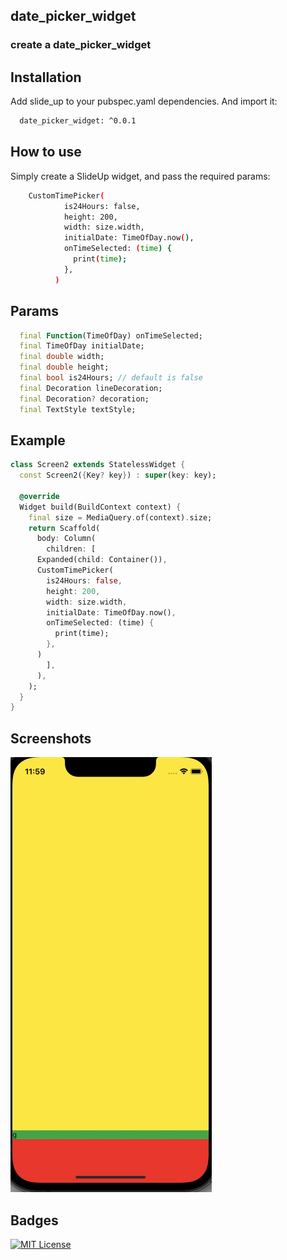 
## date_picker_widget
### create a date_picker_widget




## Installation

Add slide_up to your pubspec.yaml dependencies. And import it:

```bash
  date_picker_widget: ^0.0.1
```
    
## How to use #

Simply create a SlideUp widget, and pass the required params:

```bash
    CustomTimePicker(
            is24Hours: false,
            height: 200,
            width: size.width,
            initialDate: TimeOfDay.now(),
            onTimeSelected: (time) {
              print(time);
            },
          )
```


## Params

```dart
  final Function(TimeOfDay) onTimeSelected;
  final TimeOfDay initialDate;
  final double width;
  final double height;
  final bool is24Hours; // default is false
  final Decoration lineDecoration;
  final Decoration? decoration;
  final TextStyle textStyle;
```
## Example
```dart
class Screen2 extends StatelessWidget {
  const Screen2({Key? key}) : super(key: key);

  @override
  Widget build(BuildContext context) {
    final size = MediaQuery.of(context).size;
    return Scaffold(
      body: Column(
        children: [
      Expanded(child: Container()),
      CustomTimePicker(
        is24Hours: false,
        height: 200,
        width: size.width,
        initialDate: TimeOfDay.now(),
        onTimeSelected: (time) {
          print(time);
        },
      )
        ],
      ),
    );
  }
}
```

## Screenshots

![App Screenshot](https://github.com/praveen576232/slide_up/blob/main/screenshots/preview.gif?raw=true)


## Badges


[![MIT License](https://img.shields.io/badge/License-MIT-green.svg)](https://choosealicense.com/licenses/mit/)


